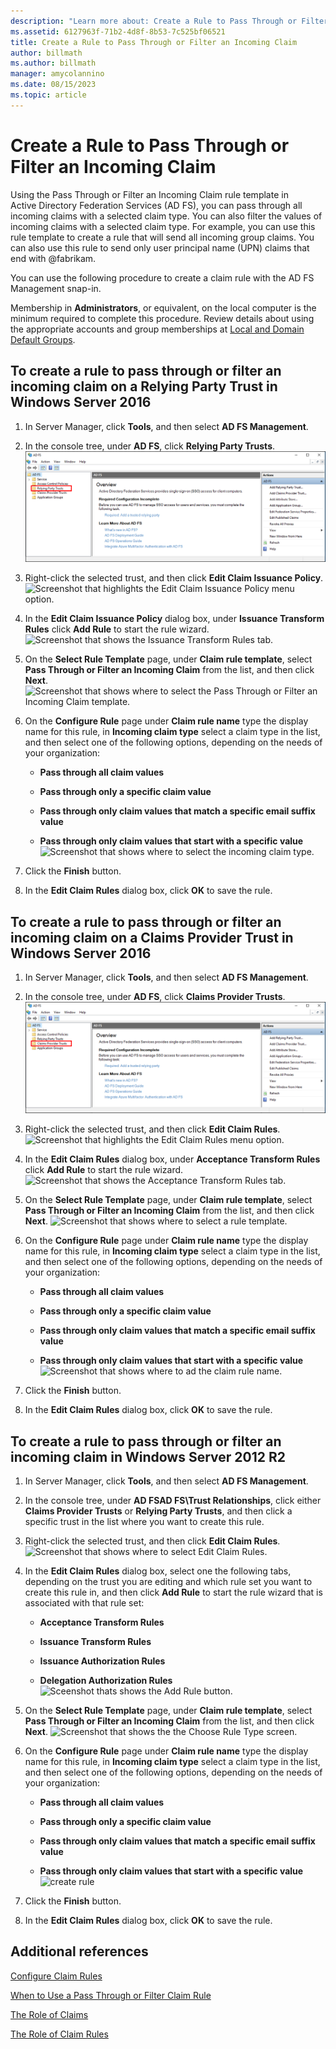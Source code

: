 ```yaml
---
description: "Learn more about: Create a Rule to Pass Through or Filter an Incoming Claim"
ms.assetid: 6127963f-71b2-4d8f-8b53-7c525bf06521
title: Create a Rule to Pass Through or Filter an Incoming Claim
author: billmath
ms.author: billmath
manager: amycolannino
ms.date: 08/15/2023
ms.topic: article
---
```


# Create a Rule to Pass Through or Filter an Incoming Claim

Using the Pass Through or Filter an Incoming Claim rule template in Active Directory Federation Services \(AD FS\), you can pass through all incoming claims with a selected claim type. You can also filter the values of incoming claims with a selected claim type. For example, you can use this rule template to create a rule that will send all incoming group claims. You can also use this rule to send only user principal name \(UPN\) claims that end with @fabrikam.

You can use the following procedure to create a claim rule with the AD FS Management snap\-in.

Membership in **Administrators**, or equivalent, on the local computer is the minimum required to complete this procedure.  Review details about using the appropriate accounts and group memberships at [Local and Domain Default Groups](/previous-versions/orphan-topics/ws.10/dd728026(v=ws.10)).

## To create a rule to pass through or filter an incoming claim on a Relying Party Trust in Windows Server 2016

1.  In Server Manager, click **Tools**, and then select **AD FS Management**.

2.  In the console tree, under **AD FS**, click **Relying Party Trusts**.
![Screenshot that highlights Relying Party Trusts in the console tree.](media/Create-a-Rule-to-Pass-Through-or-Filter-an-Incoming-Claim/claimrule9.PNG)

3.  Right\-click the selected trust, and then click **Edit Claim Issuance Policy**.
![Screenshot that highlights the Edit Claim Issuance Policy menu option.](media/Create-a-Rule-to-Pass-Through-or-Filter-an-Incoming-Claim/claimrule10.PNG)

4.  In the **Edit Claim Issuance Policy** dialog box, under **Issuance Transform Rules** click **Add Rule** to start the rule wizard.
![Screenshot that shows the Issuance Transform Rules tab.](media/Create-a-Rule-to-Pass-Through-or-Filter-an-Incoming-Claim/claimrule11.PNG)

5.  On the **Select Rule Template** page, under **Claim rule template**, select **Pass Through or Filter an Incoming Claim** from the list, and then click **Next**.
![Screenshot that shows where to select the Pass Through or Filter an Incoming Claim template.](media/Create-a-Rule-to-Pass-Through-or-Filter-an-Incoming-Claim/claimrule4.PNG)

6.  On the **Configure Rule** page under **Claim rule name** type the display name for this rule, in **Incoming claim type** select a claim type in the list, and then select one of the following options, depending on the needs of your organization:

    -   **Pass through all claim values**

    -   **Pass through only a specific claim value**

    -   **Pass through only claim values that match a specific email suffix value**

    -   **Pass through only claim values that start with a specific value**
![Screenshot that shows where to select the incoming claim type.](media/Create-a-Rule-to-Pass-Through-or-Filter-an-Incoming-Claim/claimrule5.PNG)

7.  Click the **Finish** button.

8.  In the **Edit Claim Rules** dialog box, click **OK** to save the rule.

## To create a rule to pass through or filter an incoming claim on a Claims Provider Trust in Windows Server 2016

1.  In Server Manager, click **Tools**, and then select **AD FS Management**.

2.  In the console tree, under **AD FS**, click **Claims Provider Trusts**.
![Screenshot that highlights Claims Provider Trusts in the console tree.](media/Create-a-Rule-to-Pass-Through-or-Filter-an-Incoming-Claim/claimrule1.PNG)

3.  Right\-click the selected trust, and then click **Edit Claim Rules**.
![Screenshot that highlights the Edit Claim Rules menu option.](media/Create-a-Rule-to-Pass-Through-or-Filter-an-Incoming-Claim/claimrule2.PNG)

4.  In the **Edit Claim Rules** dialog box, under **Acceptance Transform Rules** click **Add Rule** to start the rule wizard.
![Screenshot that shows the Acceptance Transform Rules tab.](media/Create-a-Rule-to-Pass-Through-or-Filter-an-Incoming-Claim/claimrule3.PNG)

5.  On the **Select Rule Template** page, under **Claim rule template**, select **Pass Through or Filter an Incoming Claim** from the list, and then click **Next**.
![Screenshot that shows where to select a rule template.](media/Create-a-Rule-to-Pass-Through-or-Filter-an-Incoming-Claim/claimrule4.PNG)

6.  On the **Configure Rule** page under **Claim rule name** type the display name for this rule, in **Incoming claim type** select a claim type in the list, and then select one of the following options, depending on the needs of your organization:

    -   **Pass through all claim values**

    -   **Pass through only a specific claim value**

    -   **Pass through only claim values that match a specific email suffix value**

    -   **Pass through only claim values that start with a specific value**
![Screenshot that shows where to ad the claim rule name.](media/Create-a-Rule-to-Pass-Through-or-Filter-an-Incoming-Claim/claimrule5.PNG)

7.  Click the **Finish** button.

8.  In the **Edit Claim Rules** dialog box, click **OK** to save the rule.

## To create a rule to pass through or filter an incoming claim in Windows Server 2012 R2

1.  In Server Manager, click **Tools**, and then select **AD FS Management**.

2.  In the console tree, under **AD FSAD FS\\Trust Relationships**, click either **Claims Provider Trusts** or **Relying Party Trusts**, and then click a specific trust in the list where you want to create this rule.

3.  Right\-click the selected trust, and then click **Edit Claim Rules**.
![Screenshot that shows where to select Edit Claim Rules.](media/Create-a-Rule-to-Pass-Through-or-Filter-an-Incoming-Claim/claimrule6.PNG)

4.  In the **Edit Claim Rules** dialog box, select one the following tabs, depending on the trust you are editing and which rule set you want to create this rule in, and then click **Add Rule** to start the rule wizard that is associated with that rule set:

    -   **Acceptance Transform Rules**

    -   **Issuance Transform Rules**

    -   **Issuance Authorization Rules**

    -   **Delegation Authorization Rules**
![Sceenshot thats shows the Add Rule button.](media/Create-a-Rule-to-Permit-All-Users/permitall5.PNG)

5.  On the **Select Rule Template** page, under **Claim rule template**, select **Pass Through or Filter an Incoming Claim** from the list, and then click **Next**.
![Screenshot that shows the the Choose Rule Type screen.](media/Create-a-Rule-to-Pass-Through-or-Filter-an-Incoming-Claim/claimrule7.PNG)

6.  On the **Configure Rule** page under **Claim rule name** type the display name for this rule, in **Incoming claim type** select a claim type in the list, and then select one of the following options, depending on the needs of your organization:

    -   **Pass through all claim values**

    -   **Pass through only a specific claim value**

    -   **Pass through only claim values that match a specific email suffix value**

    -   **Pass through only claim values that start with a specific value**
![create rule](media/Create-a-Rule-to-Pass-Through-or-Filter-an-Incoming-Claim/claimrule8.PNG)

7.  Click the **Finish** button.

8.  In the **Edit Claim Rules** dialog box, click **OK** to save the rule.




## Additional references
[Configure Claim Rules](Configure-Claim-Rules.md)

[When to Use a Pass Through or Filter Claim Rule](../../ad-fs/technical-reference/When-to-Use-a-Pass-Through-or-Filter-Claim-Rule.md)

[The Role of Claims](../../ad-fs/technical-reference/The-Role-of-Claims.md)

[The Role of Claim Rules](../../ad-fs/technical-reference/The-Role-of-Claim-Rules.md)

